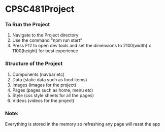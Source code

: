 # CPSC481Project

### To Run the Project


1. Navigate to the Project directory
2. Use the command "npm run start"
3. Press F12 to open dev tools and set the dimensions to 2100(width) x 1100(height) for best experience


### Structure of the Project


1. Components (navbar etc)
2. Data (static data such as food items)
3. Images (images for the project)
4. Pages (pages such as home, menu etc)
5. Style (css style sheets for all the pages)
6. Videos (videos for the project)


### Note: 


Everything is stored in the memory so refreshing any page will reset the app
